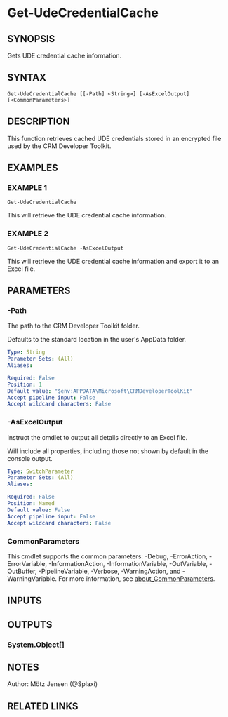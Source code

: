 ﻿---
external help file: d365bap.tools-help.xml
Module Name: d365bap.tools
online version:
schema: 2.0.0
---

# Get-UdeCredentialCache

## SYNOPSIS
Gets UDE credential cache information.

## SYNTAX

```
Get-UdeCredentialCache [[-Path] <String>] [-AsExcelOutput] [<CommonParameters>]
```

## DESCRIPTION
This function retrieves cached UDE credentials stored in an encrypted file used by the CRM Developer Toolkit.

## EXAMPLES

### EXAMPLE 1
```
Get-UdeCredentialCache
```

This will retrieve the UDE credential cache information.

### EXAMPLE 2
```
Get-UdeCredentialCache -AsExcelOutput
```

This will retrieve the UDE credential cache information and export it to an Excel file.

## PARAMETERS

### -Path
The path to the CRM Developer Toolkit folder.

Defaults to the standard location in the user's AppData folder.

```yaml
Type: String
Parameter Sets: (All)
Aliases:

Required: False
Position: 1
Default value: "$env:APPDATA\Microsoft\CRMDeveloperToolKit"
Accept pipeline input: False
Accept wildcard characters: False
```

### -AsExcelOutput
Instruct the cmdlet to output all details directly to an Excel file.

Will include all properties, including those not shown by default in the console output.

```yaml
Type: SwitchParameter
Parameter Sets: (All)
Aliases:

Required: False
Position: Named
Default value: False
Accept pipeline input: False
Accept wildcard characters: False
```

### CommonParameters
This cmdlet supports the common parameters: -Debug, -ErrorAction, -ErrorVariable, -InformationAction, -InformationVariable, -OutVariable, -OutBuffer, -PipelineVariable, -Verbose, -WarningAction, and -WarningVariable. For more information, see [about_CommonParameters](http://go.microsoft.com/fwlink/?LinkID=113216).

## INPUTS

## OUTPUTS

### System.Object[]
## NOTES
Author: Mötz Jensen (@Splaxi)

## RELATED LINKS
